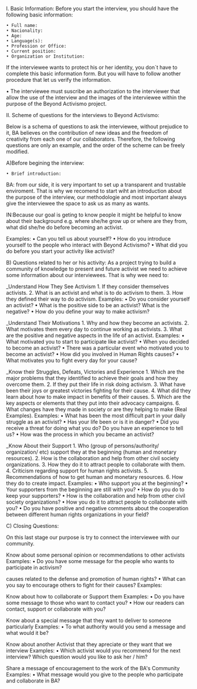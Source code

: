I. Basic Information:
Before you start the interview, you should have the following basic information:
    
    • Full name:
    • Nacionality:
    • Age:
    • Language(s):
    • Profession or Office:
    • Current position:
    • Organization or Institution:
    
If the interviewee wants to protect his or her identity, you don´t have to complete this basic information form. 
But you will have to follow another procedure that let us verify the information.

 • The interviewee must suscribe an authorization to the interviewer that allow the
use of the interview and the images of the interviewee within the purpose of the Beyond Activismo project.



II. Scheme of questions for the interviews to Beyond Activismo:

Below is a schema of questions to ask the interviewee, without prejudice to it,
BA believes on the contribution of new ideas and the freedom of creativity
from each one of our collaborators.
Therefore, the following questions are only an example, and the order of the
scheme can be freely modified.


A)Before begining the interview:
    
    • Brief introduction:
   
   BA: from our side, it is very important to set up a transparent and trustable enviroment. That is why we recomend to start 
   wiht an introduction about the purpose of the interview, our methodologie and most important always give the interviewee 
   the space to ask us as many as wants. 
   
   IN:Because our goal is geting to know people it might be helpful to know about their background
   e.g. where she/he grow up or  where are they from, what did she/he do before becoming an activist. 

   Examples:
    • Can you tell us about yourself?
    • How do you introduce yourself to the people who interact with Beyond Activismo?
    • What did you do before you start your activity like activist?
    
    
B) Questions related to her or his activity:
As a project trying to build a community of knowledge to present and future activist
we need to achieve some information about our interviewees. That is why wee need to:

 _Understand How They See Activism
    1. If they consider themselves activists. 
    2. What is an activist and what is to do activism to them. 
    3. How they defined their way to do activism. 
Examples:
    • Do you consider yourself an activist?
    • What is the positive side to be an activist? What is the negative?
    • How do you define your way to make activism?

_Understand Their Motivations
    1. Why and how they become an activists. 
    2. What motivates them every day to continue working as activists. 
    3. What are the positive and negative aspects in the life of an activist. 
Examples:
    • What motivated you to start to participate like activist?
    • When you decided to become an activist?
    • There was a particular event who motivated you to become an activist?
    • How did you involved in Human Rights causes?
    • What motivates you to fight every day for your cause?

_Know their Struggles, Defeats, Victories and Experience
    1. Which are the major problems that they identified to achieve their goals and how they overcome them. 
    2. If they put their life in risk doing activism. 
    3. What have been their joys or greatest victories fighting for their cause. 
    4. What did they learn about how to make impact in benefits of their causes. 
    5. Which are the key aspects or elements that they put into their advocacy campaigns. 
    6. What changes have they made in society or are they helping to make (Real Examples). 
Examples:
    • What has been the most difficult part in your daily struggle as an activist?
    • Has your life been or is it in danger?
    • Did you receive a threat for doing what you do? Do you have an experience to tell us?
    • How was the process in which you became an activist?

_Know About their Support
    1. Who (group of persons/authority/ organization/ etc) support they at the beginning (human and monetary resources). 
    2. How is the collaboration and help from other civil society organizations. 
    3. How they do it to attract people to collaborate with them. 
    4. Criticism regarding support for human rights activists. 
    5. Recommendations of how to get human and monetary resources. 
    6. How they do to create impact. 
Examples:
    • Who support you at the beginning?
    • Your supporters from the beginning are still with you?
    • How do you do to keep your supporters?
    • How is the collaboration and help from other civil society organizations?
    • How you do it to attract people to collaborate with you?
    • Do you have positive and negative comments about the cooperation between different human rights organizations in your field?


C) Closing Questions:

On this last stage our purpose is try to connect the interviewee with our community.

Know about some personal opinion or recommendations to other activists
Examples:
    • Do you have some message for the people who wants to participate in activism?

causes related to the defense and promotion of human rights?
    • What can you say to encourage others to fight for their causes?
Examples:

Know about how to collaborate or Support them
Examples:
    • Do you have some message to those who want to contact you?
    • How our readers can contact, support or collaborate with you?

Know about a special message that they want to deliver to someone particularly
Examples:
    • To what authority would you send a message and what would it be? 

Know about another Activist that they apreciate or they want that we interview
Examples:
    • Which activist would you recommend for the next interview?
    Which question would you like to ask her / him? 

Share a message of encouragement to the work of the BA's Community
Examples:
    • What message would you give to the people who participate and
collaborate in BA? 
